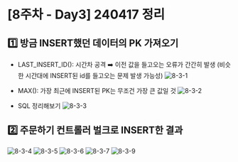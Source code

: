 # [8주차 - Day3] 240417 정리

## 1️⃣ 방금 INSERT했던 데이터의 PK 가져오기

- LAST_INSERT_ID(): 시간차 공격 ➡️ 이전 값을 들고오는 오류가 간간히 발생 (비슷한 시간대에 INSERT된 id를 들고오는 문제 발생 가능성)
  ![8-3-1](../img/8주차_img/8-3-1.png)
- MAX(): 가장 최근에 INSERT된 PK는 무조건 가장 큰 값일 것
  ![8-3-2](../img/8주차_img/8-3-2.png)

- SQL 정리해보기
  ![8-3-3](../img/8주차_img/8-3-3.png)

## 2️⃣ 주문하기 컨트롤러 벌크로 INSERT한 결과

![8-3-4](../img/8주차_img/8-3-4.png)
![8-3-5](../img/8주차_img/8-3-5.png)
![8-3-6](../img/8주차_img/8-3-6.png)
![8-3-7](../img/8주차_img/8-3-7.png)
![8-3-9](../img/8주차_img/8-3-9.png)
